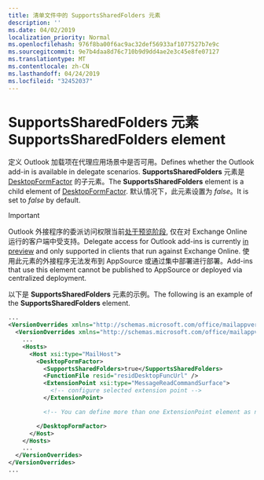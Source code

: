 ```yaml
---
title: 清单文件中的 SupportsSharedFolders 元素
description: ''
ms.date: 04/02/2019
localization_priority: Normal
ms.openlocfilehash: 976f8ba00f6ac9ac32def56933af1077527b7e9c
ms.sourcegitcommit: 9e7b4daa8d76c710b9d9dd4ae2e3c45e8fe07127
ms.translationtype: MT
ms.contentlocale: zh-CN
ms.lasthandoff: 04/24/2019
ms.locfileid: "32452037"
---
```

# <a name="supportssharedfolders-element"></a><span data-ttu-id="a5c3e-102">SupportsSharedFolders 元素</span><span class="sxs-lookup"><span data-stu-id="a5c3e-102">SupportsSharedFolders element</span></span>

<span data-ttu-id="a5c3e-103">定义 Outlook 加载项在代理应用场景中是否可用。</span><span class="sxs-lookup"><span data-stu-id="a5c3e-103">Defines whether the Outlook add-in is available in delegate scenarios.</span></span> <span data-ttu-id="a5c3e-104">**SupportsSharedFolders** 元素是 [DesktopFormFactor](desktopformfactor.md) 的子元素。</span><span class="sxs-lookup"><span data-stu-id="a5c3e-104">The **SupportsSharedFolders** element is a child element of [DesktopFormFactor](desktopformfactor.md).</span></span> <span data-ttu-id="a5c3e-105">默认情况下，此元素设置为 *false*。</span><span class="sxs-lookup"><span data-stu-id="a5c3e-105">It is set to *false* by default.</span></span>

> [!IMPORTANT]
> <span data-ttu-id="a5c3e-106">Outlook 外接程序的委派访问权限当前[处于预览阶段](/office/dev/add-ins/reference/objectmodel/preview-requirement-set/outlook-requirement-set-preview), 仅在对 Exchange Online 运行的客户端中受支持。</span><span class="sxs-lookup"><span data-stu-id="a5c3e-106">Delegate access for Outlook add-ins is currently [in preview](/office/dev/add-ins/reference/objectmodel/preview-requirement-set/outlook-requirement-set-preview) and only supported in clients that run against Exchange Online.</span></span> <span data-ttu-id="a5c3e-107">使用此元素的外接程序无法发布到 AppSource 或通过集中部署进行部署。</span><span class="sxs-lookup"><span data-stu-id="a5c3e-107">Add-ins that use this element cannot be published to AppSource or deployed via centralized deployment.</span></span>

<span data-ttu-id="a5c3e-108">以下是 **SupportsSharedFolders** 元素的示例。</span><span class="sxs-lookup"><span data-stu-id="a5c3e-108">The following is an example of the  **SupportsSharedFolders** element.</span></span>

```XML
...
<VersionOverrides xmlns="http://schemas.microsoft.com/office/mailappversionoverrides" xsi:type="VersionOverridesV1_0">
  <VersionOverrides xmlns="http://schemas.microsoft.com/office/mailappversionoverrides/1.1" xsi:type="VersionOverridesV1_1">
    ...
    <Hosts>
      <Host xsi:type="MailHost">
        <DesktopFormFactor>
          <SupportsSharedFolders>true</SupportsSharedFolders>
          <FunctionFile resid="residDesktopFuncUrl" />
          <ExtensionPoint xsi:type="MessageReadCommandSurface">
            <!-- configure selected extension point -->
          </ExtensionPoint>

          <!-- You can define more than one ExtensionPoint element as needed -->

        </DesktopFormFactor>
      </Host>
    </Hosts>
    ...
  </VersionOverrides>
</VersionOverrides>
...
```
